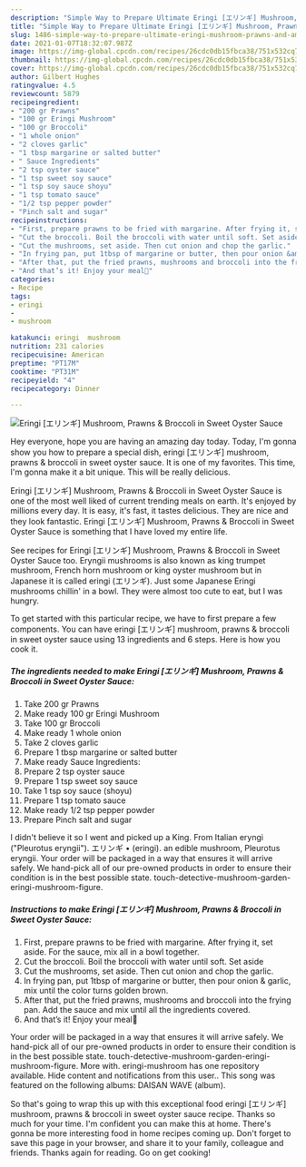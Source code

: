 ```yaml
---
description: "Simple Way to Prepare Ultimate Eringi [エリンギ] Mushroom, Prawns &amp;amp; Broccoli in Sweet Oyster Sauce"
title: "Simple Way to Prepare Ultimate Eringi [エリンギ] Mushroom, Prawns &amp;amp; Broccoli in Sweet Oyster Sauce"
slug: 1486-simple-way-to-prepare-ultimate-eringi-mushroom-prawns-and-amp-broccoli-in-sweet-oyster-sauce
date: 2021-01-07T18:32:07.987Z
image: https://img-global.cpcdn.com/recipes/26cdc0db15fbca38/751x532cq70/eringi-エリンギ-mushroom-prawns-broccoli-in-sweet-oyster-sauce-recipe-main-photo.jpg
thumbnail: https://img-global.cpcdn.com/recipes/26cdc0db15fbca38/751x532cq70/eringi-エリンギ-mushroom-prawns-broccoli-in-sweet-oyster-sauce-recipe-main-photo.jpg
cover: https://img-global.cpcdn.com/recipes/26cdc0db15fbca38/751x532cq70/eringi-エリンギ-mushroom-prawns-broccoli-in-sweet-oyster-sauce-recipe-main-photo.jpg
author: Gilbert Hughes
ratingvalue: 4.5
reviewcount: 5879
recipeingredient:
- "200 gr Prawns"
- "100 gr Eringi Mushroom"
- "100 gr Broccoli"
- "1 whole onion"
- "2 cloves garlic"
- "1 tbsp margarine or salted butter"
- " Sauce Ingredients"
- "2 tsp oyster sauce"
- "1 tsp sweet soy sauce"
- "1 tsp soy sauce shoyu"
- "1 tsp tomato sauce"
- "1/2 tsp pepper powder"
- "Pinch salt and sugar"
recipeinstructions:
- "First, prepare prawns to be fried with margarine. After frying it, set aside. For the sauce, mix all in a bowl together."
- "Cut the broccoli. Boil the broccoli with water until soft. Set aside"
- "Cut the mushrooms, set aside. Then cut onion and chop the garlic."
- "In frying pan, put 1tbsp of margarine or butter, then pour onion &amp; garlic, mix until the color turns golden brown."
- "After that, put the fried prawns, mushrooms and broccoli into the frying pan. Add the sauce and mix until all the ingredients covered."
- "And that’s it! Enjoy your meal🤤"
categories:
- Recipe
tags:
- eringi
- 
- mushroom

katakunci: eringi  mushroom 
nutrition: 231 calories
recipecuisine: American
preptime: "PT17M"
cooktime: "PT31M"
recipeyield: "4"
recipecategory: Dinner

---
```



![Eringi [エリンギ] Mushroom, Prawns &amp; Broccoli in Sweet Oyster Sauce](https://img-global.cpcdn.com/recipes/26cdc0db15fbca38/751x532cq70/eringi-エリンギ-mushroom-prawns-broccoli-in-sweet-oyster-sauce-recipe-main-photo.jpg)

Hey everyone, hope you are having an amazing day today. Today, I'm gonna show you how to prepare a special dish, eringi [エリンギ] mushroom, prawns &amp; broccoli in sweet oyster sauce. It is one of my favorites. This time, I'm gonna make it a bit unique. This will be really delicious.

Eringi [エリンギ] Mushroom, Prawns &amp; Broccoli in Sweet Oyster Sauce is one of the most well liked of current trending meals on earth. It's enjoyed by millions every day. It is easy, it's fast, it tastes delicious. They are nice and they look fantastic. Eringi [エリンギ] Mushroom, Prawns &amp; Broccoli in Sweet Oyster Sauce is something that I have loved my entire life.

See recipes for Eringi [エリンギ] Mushroom, Prawns &amp; Broccoli in Sweet Oyster Sauce too. Eryngii mushrooms is also known as king trumpet mushroom, French horn mushroom or king oyster mushroom but in Japanese it is called eringi (エリンギ). Just some Japanese Eringi mushrooms chillin&#39; in a bowl. They were almost too cute to eat, but I was hungry.


To get started with this particular recipe, we have to first prepare a few components. You can have eringi [エリンギ] mushroom, prawns &amp; broccoli in sweet oyster sauce using 13 ingredients and 6 steps. Here is how you cook it.

<!--inarticleads1-->

##### The ingredients needed to make Eringi [エリンギ] Mushroom, Prawns &amp; Broccoli in Sweet Oyster Sauce:

1. Take 200 gr Prawns
1. Make ready 100 gr Eringi Mushroom
1. Take 100 gr Broccoli
1. Make ready 1 whole onion
1. Take 2 cloves garlic
1. Prepare 1 tbsp margarine or salted butter
1. Make ready  Sauce Ingredients:
1. Prepare 2 tsp oyster sauce
1. Prepare 1 tsp sweet soy sauce
1. Take 1 tsp soy sauce (shoyu)
1. Prepare 1 tsp tomato sauce
1. Make ready 1/2 tsp pepper powder
1. Prepare Pinch salt and sugar


I didn&#39;t believe it so I went and picked up a King. From Italian eryngi (&#34;Pleurotus eryngii&#34;). エリンギ • (eringi). an edible mushroom, Pleurotus eryngii. Your order will be packaged in a way that ensures it will arrive safely. We hand-pick all of our pre-owned products in order to ensure their condition is in the best possible state. touch-detective-mushroom-garden-eringi-mushroom-figure. 

<!--inarticleads2-->

##### Instructions to make Eringi [エリンギ] Mushroom, Prawns &amp; Broccoli in Sweet Oyster Sauce:

1. First, prepare prawns to be fried with margarine. After frying it, set aside. For the sauce, mix all in a bowl together.
1. Cut the broccoli. Boil the broccoli with water until soft. Set aside
1. Cut the mushrooms, set aside. Then cut onion and chop the garlic.
1. In frying pan, put 1tbsp of margarine or butter, then pour onion &amp; garlic, mix until the color turns golden brown.
1. After that, put the fried prawns, mushrooms and broccoli into the frying pan. Add the sauce and mix until all the ingredients covered.
1. And that’s it! Enjoy your meal🤤


Your order will be packaged in a way that ensures it will arrive safely. We hand-pick all of our pre-owned products in order to ensure their condition is in the best possible state. touch-detective-mushroom-garden-eringi-mushroom-figure. More with. eringi-mushroom has one repository available. Hide content and notifications from this user.. This song was featured on the following albums: DAISAN WAVE (album). 

So that's going to wrap this up with this exceptional food eringi [エリンギ] mushroom, prawns &amp; broccoli in sweet oyster sauce recipe. Thanks so much for your time. I'm confident you can make this at home. There's gonna be more interesting food in home recipes coming up. Don't forget to save this page in your browser, and share it to your family, colleague and friends. Thanks again for reading. Go on get cooking!
